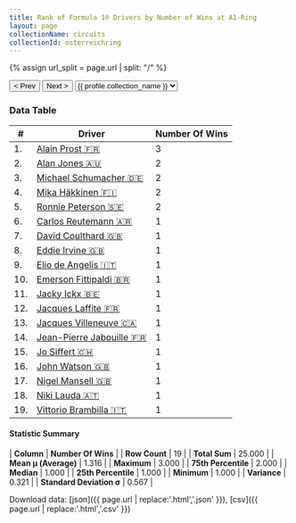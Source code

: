 ```yaml
---
title: Rank of Formula 1® Drivers by Number of Wins at A1-Ring
layout: page
collectionName: circuits
collectionId: osterreichring
---
```


{% assign url_split = page.url | split: "/" %}
<div id="collection-navigation">
<button onclick="selector.options[selector.selectedIndex-1].value && (window.location = selector.options[selector.selectedIndex-1].value);">&lt; Prev</button>
<button onclick="selector.options[selector.selectedIndex+1].value && (window.location = selector.options[selector.selectedIndex+1].value);">Next &gt;</button>
<select id="selector" onchange="this.options[this.selectedIndex].value && (window.location = this.options[this.selectedIndex].value);">
  {% for collectionId in site.data[page.collectionName].refs %}
    {% if collectionId == page.collectionId %}
      {% assign selected = "selected" %}
    {% else %}
      {% assign selected = "" %}
    {% endif %}
    {% assign profile = site.data[page.collectionName][collectionId].profile %}
    <option value="/f1/{{ page.collectionName }}/{{ collectionId }}/{{ url_split[4] }}" {{ selected }}>{{ profile.collection_name }}</option>
  {% endfor %}
</select>
</div>

<canvas id="chart" width="400" height="180"></canvas>
<script>
var data = {
    "datasets": [
        {
            "backgroundColor": [
                "#9C8E8D",
                "#9C8E8D",
                "#9C8E8D",
                "#9C8E8D",
                "#9C8E8D",
                "#9C8E8D",
                "#9C8E8D",
                "#9C8E8D",
                "#9C8E8D",
                "#9C8E8D",
                "#9C8E8D",
                "#9C8E8D",
                "#9C8E8D",
                "#9C8E8D",
                "#9C8E8D",
                "#9C8E8D",
                "#9C8E8D",
                "#9C8E8D",
                "#9C8E8D"
            ],
            "borderColor": [
                "#1D181E",
                "#1D181E",
                "#1D181E",
                "#1D181E",
                "#1D181E",
                "#1D181E",
                "#1D181E",
                "#1D181E",
                "#1D181E",
                "#1D181E",
                "#1D181E",
                "#1D181E",
                "#1D181E",
                "#1D181E",
                "#1D181E",
                "#1D181E",
                "#1D181E",
                "#1D181E",
                "#1D181E"
            ],
            "borderWidth": 1,
            "data": [
                3.0,
                2.0,
                2.0,
                2.0,
                2.0,
                1.0,
                1.0,
                1.0,
                1.0,
                1.0,
                1.0,
                1.0,
                1.0,
                1.0,
                1.0,
                1.0,
                1.0,
                1.0,
                1.0
            ],
            "label": "Number Of Wins"
        }
    ],
    "labels": [
        "Alain Prost",
        "Alan Jones",
        "Michael Schumacher",
        "Mika Häkkinen",
        "Ronnie Peterson",
        "Carlos Reutemann",
        "David Coulthard",
        "Eddie Irvine",
        "Elio de Angelis",
        "Emerson Fittipaldi",
        "Jacky Ickx",
        "Jacques Laffite",
        "Jacques Villeneuve",
        "Jean-Pierre Jabouille",
        "Jo Siffert",
        "John Watson",
        "Nigel Mansell",
        "Niki Lauda",
        "Vittorio Brambilla"
    ]
};
var options = {
  legend: {
    display: false
  },
  scales: {
    xAxes: [{
      ticks: {
        beginAtZero: true,
        maxRotation: 180,
        display: window.innerWidth > 800
      }
    }],
    yAxes: [{
      ticks: {
        beginAtZero: true
      }
    }]
  },
  onResize: function(chart, size) {
    chart.options.scales.xAxes[0].ticks.display = size.width > 800;
  }
};
var chart = new Chart("chart", {
    data: data,
    type: 'bar',
    options: options
});
</script>



### Data Table

| # | Driver | Number Of Wins |
|--|--|--|
| 1. | [Alain Prost 🇫🇷](/f1/drivers/prost) | 3 |
| 2. | [Alan Jones 🇦🇺](/f1/drivers/jones) | 2 |
| 3. | [Michael Schumacher 🇩🇪](/f1/drivers/michael_schumacher) | 2 |
| 4. | [Mika Häkkinen 🇫🇮](/f1/drivers/hakkinen) | 2 |
| 5. | [Ronnie Peterson 🇸🇪](/f1/drivers/peterson) | 2 |
| 6. | [Carlos Reutemann 🇦🇷](/f1/drivers/reutemann) | 1 |
| 7. | [David Coulthard 🇬🇧](/f1/drivers/coulthard) | 1 |
| 8. | [Eddie Irvine 🇬🇧](/f1/drivers/irvine) | 1 |
| 9. | [Elio de Angelis 🇮🇹](/f1/drivers/angelis) | 1 |
| 10. | [Emerson Fittipaldi 🇧🇷](/f1/drivers/emerson_fittipaldi) | 1 |
| 11. | [Jacky Ickx 🇧🇪](/f1/drivers/ickx) | 1 |
| 12. | [Jacques Laffite 🇫🇷](/f1/drivers/laffite) | 1 |
| 13. | [Jacques Villeneuve 🇨🇦](/f1/drivers/villeneuve) | 1 |
| 14. | [Jean-Pierre Jabouille 🇫🇷](/f1/drivers/jabouille) | 1 |
| 15. | [Jo Siffert 🇨🇭](/f1/drivers/siffert) | 1 |
| 16. | [John Watson 🇬🇧](/f1/drivers/watson) | 1 |
| 17. | [Nigel Mansell 🇬🇧](/f1/drivers/mansell) | 1 |
| 18. | [Niki Lauda 🇦🇹](/f1/drivers/lauda) | 1 |
| 19. | [Vittorio Brambilla 🇮🇹](/f1/drivers/brambilla) | 1 |

#### Statistic Summary

| **Column** | **Number Of Wins** |
| **Row Count** | 19 |
| **Total Sum** | 25.000 |
| **Mean μ (Average)** | 1.316 |
| **Maximum** | 3.000 |
| **75th Percentile** | 2.000 |
| **Median** | 1.000 |
| **25th Percentile** | 1.000 |
| **Minimum** | 1.000 |
| **Variance** | 0.321 |
| **Standard Deviation σ** | 0.567 |

Download data: [json]({{ page.url | replace:'.html','.json' }}), [csv]({{ page.url | replace:'.html','.csv' }})
